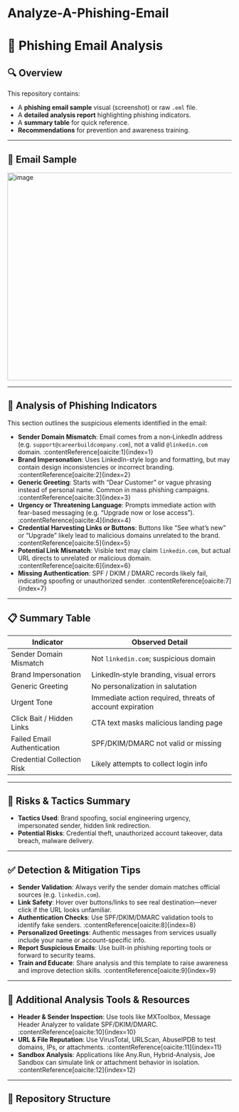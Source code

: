 # Analyze-A-Phishing-Email
# 📧 Phishing Email Analysis

## 🔍 Overview

This repository contains:
- A **phishing email sample** visual (screenshot) or raw `.eml` file.
- A **detailed analysis report** highlighting phishing indicators.
- A **summary table** for quick reference.
- **Recommendations** for prevention and awareness training.

---

## 🧪 Email Sample

 <img width="800" height="466" alt="image" src="https://github.com/user-attachments/assets/398facda-ab9e-4bec-a4a6-ee7cefdcab0d" />


---

## 📝 Analysis of Phishing Indicators

This section outlines the suspicious elements identified in the email:

- **Sender Domain Mismatch**: Email comes from a non‑LinkedIn address (e.g. `support@careerbuildcompany.com`), not a valid `@linkedin.com` domain. :contentReference[oaicite:1]{index=1}  
- **Brand Impersonation**: Uses LinkedIn-style logo and formatting, but may contain design inconsistencies or incorrect branding. :contentReference[oaicite:2]{index=2}  
- **Generic Greeting**: Starts with “Dear Customer” or vague phrasing instead of personal name. Common in mass phishing campaigns. :contentReference[oaicite:3]{index=3}  
- **Urgency or Threatening Language**: Prompts immediate action with fear-based messaging (e.g. “Upgrade now or lose access”). :contentReference[oaicite:4]{index=4}  
- **Credential Harvesting Links or Buttons**: Buttons like “See what’s new” or “Upgrade” likely lead to malicious domains unrelated to the brand. :contentReference[oaicite:5]{index=5}  
- **Potential Link Mismatch**: Visible text may claim `linkedin.com`, but actual URL directs to unrelated or malicious domain. :contentReference[oaicite:6]{index=6}  
- **Missing Authentication**: SPF / DKIM / DMARC records likely fail, indicating spoofing or unauthorized sender. :contentReference[oaicite:7]{index=7}  

---

## 📋 Summary Table

| **Indicator**                | **Observed Detail**                                            |
|-----------------------------|----------------------------------------------------------------|
| Sender Domain Mismatch      | Not `linkedin.com`; suspicious domain                          |
| Brand Impersonation         | LinkedIn‑style branding, visual errors                         |
| Generic Greeting            | No personalization in salutation                               |
| Urgent Tone                 | Immediate action required, threats of account expiration       |
| Click Bait / Hidden Links   | CTA text masks malicious landing page                          |
| Failed Email Authentication | SPF/DKIM/DMARC not valid or missing                            |
| Credential Collection Risk  | Likely attempts to collect login info                          |

---

## 🧠 Risks & Tactics Summary

- **Tactics Used**: Brand spoofing, social engineering urgency, impersonated sender, hidden link redirection.
- **Potential Risks**: Credential theft, unauthorized account takeover, data breach, malware delivery.

---

## ✅ Detection & Mitigation Tips

- **Sender Validation**: Always verify the sender domain matches official sources (e.g. `linkedin.com`).
- **Link Safety**: Hover over buttons/links to see real destination—never click if the URL looks unfamiliar.
- **Authentication Checks**: Use SPF/DKIM/DMARC validation tools to identify fake senders. :contentReference[oaicite:8]{index=8}  
- **Personalized Greetings**: Authentic messages from services usually include your name or account-specific info.
- **Report Suspicious Emails**: Use built-in phishing reporting tools or forward to security teams.
- **Train and Educate**: Share analysis and this template to raise awareness and improve detection skills. :contentReference[oaicite:9]{index=9}  

---

## 🔧 Additional Analysis Tools & Resources

- **Header & Sender Inspection**: Use tools like MXToolbox, Message Header Analyzer to validate SPF/DKIM/DMARC. :contentReference[oaicite:10]{index=10}  
- **URL & File Reputation**: Use VirusTotal, URLScan, AbuseIPDB to test domains, IPs, or attachments. :contentReference[oaicite:11]{index=11}  
- **Sandbox Analysis**: Applications like Any.Run, Hybrid-Analysis, Joe Sandbox can simulate link or attachment behavior in isolation. :contentReference[oaicite:12]{index=12}

---

## 📂 Repository Structure

